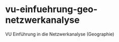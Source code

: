 vu-einfuehrung-geo-netzwerkanalyse
==================================

VU Einführung in die Netzwerkanalyse (Geographie)
